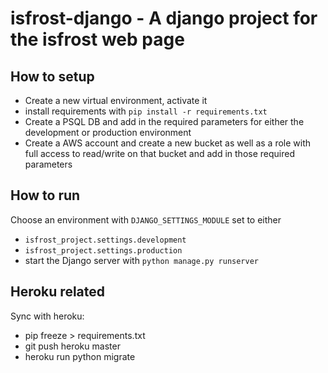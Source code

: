 # isfrost-django - A django project for the isfrost web page

## How to setup
* Create a new virtual environment, activate it
* install requirements with `pip install -r requirements.txt`
* Create a PSQL DB and add in the required parameters for either the development or production environment
* Create a AWS account and create a new bucket as well as a role with full access to read/write on that bucket and add in those required parameters


## How to run
Choose an environment with `DJANGO_SETTINGS_MODULE` set to either
* `isfrost_project.settings.development`
* `isfrost_project.settings.production`
*  start the Django server with `python manage.py runserver`

## Heroku related
Sync with heroku:
* pip freeze > requirements.txt
* git push heroku master
* heroku run python migrate